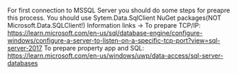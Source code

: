 For first connection to MSSQL Server you should do some steps for preapre this process.
You should use Sytem.Data.SqlClient NuGet packages(NOT Microsoft.Data.SQLClient!)
Information links ->
To prepare TCP/IP:
https://learn.microsoft.com/en-us/sql/database-engine/configure-windows/configure-a-server-to-listen-on-a-specific-tcp-port?view=sql-server-2017
To prepare property app and SQL:
https://learn.microsoft.com/en-us/windows/uwp/data-access/sql-server-databases
